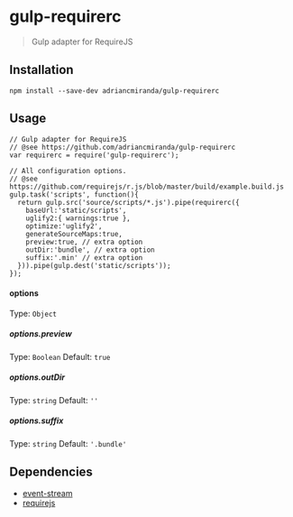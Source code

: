 # gulp-requirerc
> Gulp adapter for RequireJS

## Installation

```terminal
npm install --save-dev adriancmiranda/gulp-requirerc
````

## Usage

```node
// Gulp adapter for RequireJS
// @see https://github.com/adriancmiranda/gulp-requirerc
var requirerc = require('gulp-requirerc');

// All configuration options.
// @see https://github.com/requirejs/r.js/blob/master/build/example.build.js
gulp.task('scripts', function(){
  return gulp.src('source/scripts/*.js').pipe(requirerc({
    baseUrl:'static/scripts',
    uglify2:{ warnings:true },
    optimize:'uglify2',
    generateSourceMaps:true,
    preview:true, // extra option
    outDir:'bundle', // extra option
    suffix:'.min' // extra option
  })).pipe(gulp.dest('static/scripts'));
});
```

#### options
Type: `Object`


##### options.preview
Type: `Boolean`
Default: `true`



##### options.outDir
Type: `string`
Default: `''`


##### options.suffix
Type: `string`
Default: `'.bundle'`


## Dependencies

* [event-stream](https://www.npmjs.com/package/event-stream)
* [requirejs](https://www.npmjs.com/package/requirejs)

